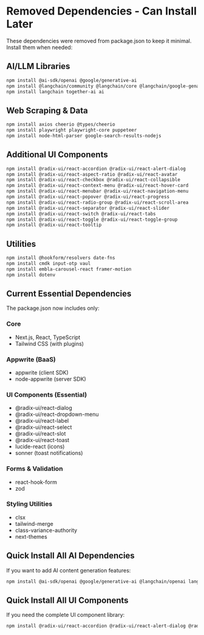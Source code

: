 # Removed Dependencies - Can Install Later

These dependencies were removed from package.json to keep it minimal. Install them when needed:

## AI/LLM Libraries
```bash
npm install @ai-sdk/openai @google/generative-ai
npm install @langchain/community @langchain/core @langchain/google-genai @langchain/openai
npm install langchain together-ai ai
```

## Web Scraping & Data
```bash
npm install axios cheerio @types/cheerio
npm install playwright playwright-core puppeteer
npm install node-html-parser google-search-results-nodejs
```

## Additional UI Components
```bash
npm install @radix-ui/react-accordion @radix-ui/react-alert-dialog
npm install @radix-ui/react-aspect-ratio @radix-ui/react-avatar
npm install @radix-ui/react-checkbox @radix-ui/react-collapsible
npm install @radix-ui/react-context-menu @radix-ui/react-hover-card
npm install @radix-ui/react-menubar @radix-ui/react-navigation-menu
npm install @radix-ui/react-popover @radix-ui/react-progress
npm install @radix-ui/react-radio-group @radix-ui/react-scroll-area
npm install @radix-ui/react-separator @radix-ui/react-slider
npm install @radix-ui/react-switch @radix-ui/react-tabs
npm install @radix-ui/react-toggle @radix-ui/react-toggle-group
npm install @radix-ui/react-tooltip
```

## Utilities
```bash
npm install @hookform/resolvers date-fns
npm install cmdk input-otp vaul
npm install embla-carousel-react framer-motion
npm install dotenv
```

## Current Essential Dependencies

The package.json now includes only:

### Core
- Next.js, React, TypeScript
- Tailwind CSS (with plugins)

### Appwrite (BaaS)
- appwrite (client SDK)
- node-appwrite (server SDK)

### UI Components (Essential)
- @radix-ui/react-dialog
- @radix-ui/react-dropdown-menu
- @radix-ui/react-label
- @radix-ui/react-select
- @radix-ui/react-slot
- @radix-ui/react-toast
- lucide-react (icons)
- sonner (toast notifications)

### Forms & Validation
- react-hook-form
- zod

### Styling Utilities
- clsx
- tailwind-merge
- class-variance-authority
- next-themes

## Quick Install All AI Dependencies

If you want to add AI content generation features:

```bash
npm install @ai-sdk/openai @google/generative-ai @langchain/openai langchain ai
```

## Quick Install All UI Components

If you need the complete UI component library:

```bash
npm install @radix-ui/react-accordion @radix-ui/react-alert-dialog @radix-ui/react-avatar @radix-ui/react-checkbox @radix-ui/react-popover @radix-ui/react-tabs @radix-ui/react-switch
```
